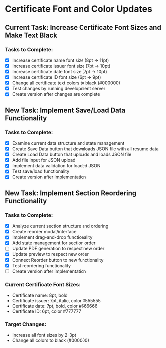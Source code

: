 # Certificate Font and Color Updates

## Current Task: Increase Certificate Font Sizes and Make Text Black

### Tasks to Complete:
- [x] Increase certificate name font size (8pt → 11pt)
- [x] Increase certificate issuer font size (7pt → 10pt)
- [x] Increase certificate date font size (7pt → 10pt)
- [x] Increase certificate ID font size (6pt → 9pt)
- [x] Change all certificate text colors to black (#000000)
- [x] Test changes by running development server
- [x] Create version after changes are complete

## New Task: Implement Save/Load Data Functionality

### Tasks to Complete:
- [x] Examine current data structure and state management
- [x] Create Save Data button that downloads JSON file with all resume data
- [x] Create Load Data button that uploads and loads JSON file
- [x] Add file input for JSON upload
- [x] Implement data validation for loaded JSON
- [x] Test save/load functionality
- [x] Create version after implementation

## New Task: Implement Section Reordering Functionality

### Tasks to Complete:
- [x] Analyze current section structure and ordering
- [x] Create reorder modal/interface
- [x] Implement drag-and-drop functionality
- [x] Add state management for section order
- [ ] Update PDF generation to respect new order
- [x] Update preview to respect new order
- [x] Connect Reorder button to new functionality
- [x] Test reordering functionality
- [ ] Create version after implementation

### Current Certificate Font Sizes:
- Certificate name: 8pt, bold
- Certificate issuer: 7pt, italic, color #555555
- Certificate date: 7pt, bold, color #666666
- Certificate ID: 6pt, color #777777

### Target Changes:
- Increase all font sizes by 2-3pt
- Change all colors to black (#000000)
